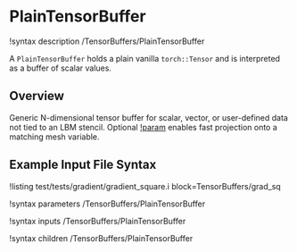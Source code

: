 # PlainTensorBuffer

!syntax description /TensorBuffers/PlainTensorBuffer

A `PlainTensorBuffer` holds a plain vanilla `torch::Tensor` and is interpreted as a buffer of scalar values.

## Overview

Generic N\-dimensional tensor buffer for scalar, vector, or user\-defined data not tied to an LBM
stencil. Optional [!param](/TensorBuffers/PlainTensorBuffer/map_to_aux_variable) enables fast projection onto a
matching mesh variable.

## Example Input File Syntax

!listing test/tests/gradient/gradient_square.i block=TensorBuffers/grad_sq

!syntax parameters /TensorBuffers/PlainTensorBuffer

!syntax inputs /TensorBuffers/PlainTensorBuffer

!syntax children /TensorBuffers/PlainTensorBuffer
